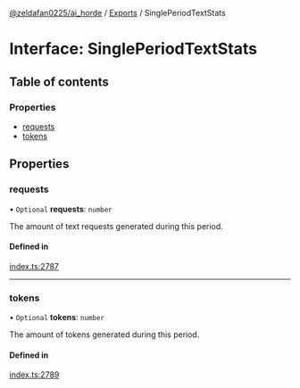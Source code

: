[@zeldafan0225/ai_horde](../README.md) / [Exports](../modules.md) / SinglePeriodTextStats

# Interface: SinglePeriodTextStats

## Table of contents

### Properties

- [requests](SinglePeriodTextStats.md#requests)
- [tokens](SinglePeriodTextStats.md#tokens)

## Properties

### requests

• `Optional` **requests**: `number`

The amount of text requests generated during this period.

#### Defined in

[index.ts:2787](https://github.com/ZeldaFan0225/ai_horde/blob/ae52afb/index.ts#L2787)

___

### tokens

• `Optional` **tokens**: `number`

The amount of tokens generated during this period.

#### Defined in

[index.ts:2789](https://github.com/ZeldaFan0225/ai_horde/blob/ae52afb/index.ts#L2789)
